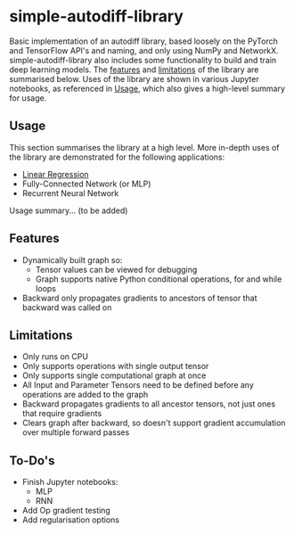 # simple-autodiff-library

Basic implementation of an autodiff library, based loosely on the PyTorch and TensorFlow API's and naming, and only using NumPy and NetworkX. simple-autodiff-library also includes some functionality to build and train deep learning models. The [features](Features) and [limitations](Limitations) of the library are summarised below. Uses of the library are shown in various Jupyter notebooks, as referenced in [Usage](Usage), which also gives a high-level summary for usage.

## Usage

This section summarises the library at a high level. More in-depth uses of the library are demonstrated for the following applications:

- [Linear Regression](<Linear Regression.ipynb>)
- Fully-Connected Network (or MLP)
- Recurrent Neural Network

Usage summary... (to be added)

## Features

- Dynamically built graph so:
  - Tensor values can be viewed for debugging
  - Graph supports native Python conditional operations, for and while loops
- Backward only propagates gradients to ancestors of tensor that backward was called on

## Limitations

- Only runs on CPU
- Only supports operations with single output tensor
- Only supports single computational graph at once
- All Input and Parameter Tensors need to be defined before any operations are added to the graph
- Backward propagates gradients to all ancestor tensors, not just ones that require gradients
- Clears graph after backward, so doesn't support gradient accumulation over multiple forward passes

## To-Do's

- Finish Jupyter notebooks:
  - MLP
  - RNN
- Add Op gradient testing
- Add regularisation options
